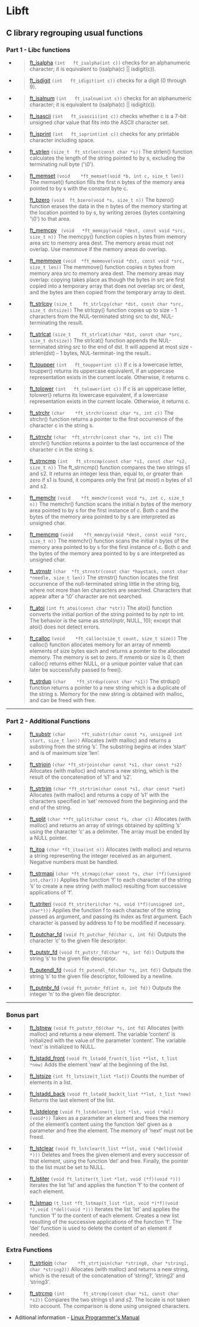 # Libft
C library regrouping usual functions
---
### Part 1 - Libc functions

* > [ft_isalpha](/ft_isalpha.c) `(int	ft_isalpha(int c))` checks  for an alphanumeric character; it is equivalent to (isalpha(c) || isdigit(c)).

* > [ft_isdigit](/ft_isdigit.c) `(int	ft_idigit(int c))` checks for a digit (0 through 9).

* > [ft_isalnum](/ft_isalnum.c) `(int	ft_isalnum(int c))` checks for an alphanumeric character; it is equivalent to (isalpha(c) || isdigit(c)).

* > [ft_isascii](/ft_isascii.c) `(int	ft_isascii(int c))` checks whether c is a 7-bit unsigned char value that fits into the ASCII character set.

* > [ft_isprint](/ft_isprint.c) `(int	ft_isprint(int c))` checks for any printable character including space.

* > [ft_strlen](/ft_strlen.c) `(size_t	ft_strlen(const char *s))` The strlen() function calculates the length of the string pointed to by s, excluding the terminating null byte ('\0').

* > [ft_memset](/ft_memset.c) `(void	*ft_memset(void *b, int c, size_t len))` The memset() function fills the first n bytes of the memory area pointed to by s with the constant byte c.

* > [ft_bzero](/ft_bzero.c) `(void	ft_bzero(void *s, size_t n))` The  bzero()  function  erases the data in the n bytes of the memory starting at the location pointed to by s, by writing zeroes (bytes containing '\0') to that area.

* > [ft_memcpy](/ft_memcpy.c) ` (void	*ft_memcpy(void *dest, const void *src, size_t n))` The  memcpy()  function copies n bytes from memory area src to memory area dest.  The memory areas must not overlap.  Use memmove if the memory
       areas do overlap.
* > [ft_memmove](/ft_memmove.c) `(void	*ft_memmove(void *dst, const void *src, size_t len))` The  memmove()  function copies n bytes from memory area src to memory area dest.  The memory areas may overlap: copying takes place as though the bytes in src are first copied into a temporary array that does not overlap src or dest, and the bytes are then copied from the temporary array  to
       dest.
* > [ft_strlcpy](/ft_strlcpy.c) `(size_t	ft_strlcpy(char *dst, const char *src, size_t dstsize))` The strlcpy() function copies up to size - 1 characters from the NUL-terminated string src to dst, NUL-terminating the result.

* > [ft_strlcat](/ft_strlcat.c) `(size_t	ft_strlcat(char *dst, const char *src, size_t dstsize))` The strlcat() function appends the NUL-terminated string src to the end of dst.  It will append at most size - strlen(dst) - 1 bytes, NUL-terminat‐
     ing the result..
* > [ft_toupper](/ft_toupper.c) `(int	ft_toupper(int c))` If  c  is a lowercase letter, toupper() returns its uppercase equivalent, if an uppercase representation exists in the current locale.  Otherwise,
       it returns c.

* > [ft_tolower](/ft_tolower.c) `(int	ft_tolower(int c))` If c is an uppercase letter, tolower() returns its lowercase equivalent, if a lowercase representation exists in the current  locale.   Otherwise,
       it returns c.
       
* > [ft_strchr](/ft_strchr.c) `(char	*ft_strchr(const char *s, int c))` The strchr() function returns a pointer to the first occurrence of the character c in the string s.
  
* > [ft_strrchr](/ft_strrchr.c) `(char	*ft_strrchr(const char *s, int c))` The strrchr() function returns a pointer to the last occurrence of the character c in the string s.

* > [ft_strncmp](/ft_strncmp.c) `(int	ft_strncmp(const char *s1, const char *s2, size_t n))`  The ft_strncmp() function compares the two strings s1 and s2.  It returns an integer less than, equal to, or greater than zero if s1 is found, it compares only the first (at most) n bytes of s1 and s2.

* > [ft_memchr](/ft_memchr.c) `(void	*ft_memchr(const void *s, int c, size_t n))`  The  memchr() function scans the initial n bytes of the memory area pointed to by s for the first instance of c.  Both c and the bytes of the memory area pointed to by s are interpreted as unsigned char.

* > [ft_memcmp](/ft_memcmp.c) `(void	*ft_memcpy(void *dest, const void *src, size_t n))` The  memchr() function scans the initial n bytes of the memory area pointed to by s for the first instance of c.  Both c and the bytes of the memory area pointed to by s are interpreted as unsigned char.

* > [ft_strnstr](/ft_strnstr.c) `(char	*ft_strnstr(const char *haystack, const char *needle, size_t len))` The strnstr() function locates the first occurrence of the null-terminated string little in the string big, where not more than len characters are searched.  Characters that appear after a ‘\0’ character are not searched.

* > [ft_atoi](/ft_atoi.c) `(int	ft_atoi(const char *str))` The atoi() function converts the initial portion of the string pointed to by nptr to int.  The behavior is the same as strtol(nptr, NULL, 10); except that atoi() does not detect errors.

* > [ft_calloc](/ft_calloc.c) `(void	*ft_calloc(size_t count, size_t size))` The  calloc() function allocates memory for an array of nmemb elements of size bytes each and returns a pointer to the allocated memory. The memory is set to zero.  If nmemb or size is 0, then  calloc() returns either NULL, or a unique pointer value that can later be successfully passed to free().

* > [ft_strdup](/ft_strdup.c) `(char	*ft_strdup(const char *s1))` The  strdup()  function  returns  a pointer to a new string which is a duplicate of the string s.  Memory for the new string is obtained with malloc, and can be freed with free.

---
### Part 2 - Additional Functions

* > [ft_substr](/ft_substr.c) `(char      *ft_substr(char const *s, unsigned int start, size_t len))` Allocates (with malloc) and returns a substring from the string ’s’. The substring begins at index ’start’ and is of maximum size ’len’.

* > [ft_strjoin](/ft_strjoin.c) `(char *ft_strjoin(char const *s1, char const *s2)` Allocates (with malloc) and returns a new string, which is the result of the concatenation of ’s1’ and ’s2’.

* > [ft_strtrim](/ft_strtrim.c) `(char *ft_strtrim(char const *s1, char const *set)` Allocates (with malloc) and returns a copy of ’s1’ with the characters specified in ’set’ removed from the beginning and the end of the string.

* > [ft_split](/ft_split.c) `(char **ft_split(char const *s, char c))` Allocates (with malloc) and returns an array of strings obtained by splitting ’s’ using the character ’c’ as a delimiter. The array must be ended by a NULL pointer.

* > [ft_itoa](/ft_itoa.c) `(char *ft_itoa(int n))` Allocates (with malloc) and returns a string representing the integer received as an argument. Negative numbers must be handled.

* > [ft_strmapi](/ft_strmapi.c) `(char *ft_strmapi(char const *s, char (*f)(unsigned int,char)))` Applies the function ’f’ to each character of the string ’s’ to create a new string (with malloc) resulting from successive applications of ’f’.

* > [ft_striteri](/ft_striteri.c) `(void ft_striteri(char *s, void (*f)(unsigned int, char*)))` Applies the function f to each character of the string passed as argument, and passing its index as first argument. Each character is passed by address to f to be modified if necessary.

* > [ft_putchar_fd](/ft_putchar_fd.c) `(void ft_putchar_fd(char c, int fd)` Outputs the character ’c’ to the given file descriptor.

* > [ft_putstr_fd](/ft_putstr_fd.c) `(void ft_putstr_fd(char *s, int fd))` Outputs the string ’s’ to the given file descriptor.

* > [ft_putendl_fd](/ft_putendl_fd.c) `(void ft_putendl_fd(char *s, int fd))` Outputs the string ’s’ to the given file descriptor, followed by a newline.

* > [ft_putnbr_fd](/ft_putnbr_fd.c) `(void ft_putnbr_fd(int n, int fd))` Outputs the integer ’n’ to the given file descriptor.

---
### Bonus part

* > [ft_lstnew](/ft_lstnew.c) `(void ft_putstr_fd(char *s, int fd)` Allocates (with malloc) and returns a new element. The variable ’content’ is initialized with the value of the parameter ’content’. The variable ’next’ is initialized to NULL.

* > [ft_lstadd_front](/ft_lstadd_front.c) `(void ft_lstadd_front(t_list **lst, t_list *new)` Adds the element ’new’ at the beginning of the list.

* > [ft_lstsize](/ft_lstsize.c) `(int ft_lstsize(t_list *lst))` Counts the number of elements in a list.

* > [ft_lstadd_back](/ft_lstadd_back.c) `(void ft_lstadd_back(t_list **lst, t_list *new)` Returns the last element of the list.

* > [ft_lstdelone](/ft_lstdelone.c) `(void ft_lstdelone(t_list *lst, void (*del)(void*))` Takes as a parameter an element and frees the memory of the element’s content using the function ’del’ given as a parameter and free the element. The memory of ’next’ must not be freed.

* > [ft_lstclear](/ft_lstclear.c) `(void ft_lstclear(t_list **lst, void (*del)(void *)))` Deletes and frees the given element and every successor of that element, using the function ’del’ and free. Finally, the pointer to the list must be set to NULL.

* > [ft_lstiter](/ft_lstiter.c) `(void ft_lstiter(t_list *lst, void (*f)(void *)))` Iterates the list ’lst’ and applies the function ’f’ to the content of each element.

* > [ft_lstmap](/ft_lstmap.c) `(t_list *ft_lstmap(t_list *lst, void *(*f)(void *),void (*del)(void *)))` Iterates the list ’lst’ and applies the function ’f’ to the content of each element. Creates a new list resulting of the successive applications of the function ’f’. The ’del’ function is used to delete the content of an element if needed.

### Extra Functions

* > [ft_strtjoin](/ft_strtjoin.c) `(char	*ft_strtjoin(char *string0, char *string1, char *string2))` Allocates (with malloc) and returns a new string, which is the result of the concatenation of ’string1’, ’string2’ and ’string3’.

* > [ft_strcmp](/ft_strcmp.c) `(int       ft_strcmp(const char *s1, const char *s2))` Compares the two strings s1 and s2. The locale is not taken into account.
The comparison is done using unsigned characters.

* Aditional information - [Linux Programmer's Manual](http://man7.org/) 
